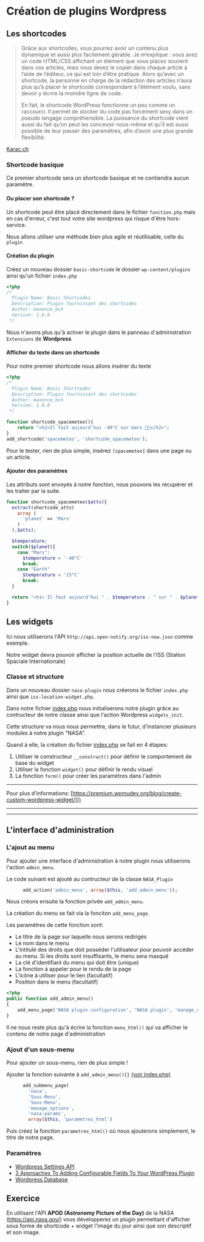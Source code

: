 # Création de plugins Wordpress

## Les shortcodes 

> Grâce aux shortcodes, vous pourrez avoir un contenu plus dynamique et aussi plus facilement gérable. Je m’explique : vous avez un code HTML/CSS affichant un élément que vous placez souvent dans vos articles, mais vous devez le copier dans chaque article à l’aide de l’éditeur, ce qui est loin d’être pratique. Alors qu’avec un shortcode, la personne en charge de la rédaction des articles n’aura plus qu’à placer le shortcode correspondant à l’élément voulu, sans devoir y écrire la moindre ligne de code.
>
> En fait, le shortcode WordPress fonctionne un peu comme un raccourci. Il permet de stocker du code pas forcément sexy dans un pseudo langage compréhensible. La puissance du shortcode vient aussi du fait qu’on peut les concevoir nous-même et qu’il est aussi possible de leur passer des paramètres, afin d’avoir une plus grande flexibilité.

[Karac.ch](https://karac.ch/blog/creer-ses-propres-shortcodes-wordpress)

### Shortcode basique

Ce premier shortcode sera un shortcode basique et ne contiendra aucun paramètre. 

#### Ou placer son shortcode ?

Un shortcode peut être placé directement dans le fichier `function.php` mais en cas d'erreur, c'est tout votre site wordpress qui risque d'être hors-service. 

Nous allons utiliser une méthode bien plus agile et réutilisable, celle du `plugin`

#### Création du plugin

Créez un nouveau dossier `basic-shortcode` le dossier `wp-content/plugins` ainsi qu'un fichier `index.php`


```php
<?php
/*
  Plugin Name: Basic Shortcodes
  Description: Plugin fournissant des shortcodes
  Author: maxence_mch
  Version: 1.0.0
 */
```
Nous n'avons plus qu'à activer le plugin dans le panneau d'administration `Extensions` de **Wordpress**

#### Afficher du texte dans un shortcode 

Pour notre premier shortcode nous allons insérer du texte


```php
<?php
/*
  Plugin Name: Basic Shortcodes
  Description: Plugin fournissant des shortcodes
  Author: maxence_mch
  Version: 1.0.0
 */

function shortcode_spacemeteo(){
    return "<h2>Il fait aujourd'hui -40°C sur mars 👨‍🚀</h2>";
}
add_shortcode('spacemeteo', 'shortcode_spacemeteo');
```

Pour le tester, rien de plus simple, insérez `[spacemeteo]` dans une page ou un article.

#### Ajouter des paramètres

Les attributs sont envoyés à notre fonction, nous pouvons les récupérer et les traiter par la suite. 

```php
function shortcode_spacemeteo($atts){
  extract(shortcode_atts(
    array (
      'planet' => 'Mars'
    )
  ),$atts);

  $temperature;
  switch($planet){
    case "Mars":
      $temperature = '-40°C'
      break;
    case "Earth"
      $temperature = '15°C'
      break;
  }

  return "<h1> Il faut aujourd'hui " . $temperature . " sur " . $planet . "👨‍🚀</h2>" ; 
}
```

## Les widgets

Ici nous utiliserons l'API `http://api.open-notify.org/iss-now.json` comme exemple.

Notre widget devra pouvoir afficher la position actuelle de l'ISS (Station Spaciale Internationale)

### Classe et structure

Dans un nouveau dossier `nasa-plugin` nous créerons le fichier `index.php` ainsi que `iss-location-widget.php`.

Dans notre fichier [index.php](nasa-plugin/index.php) nous initialiserons notre plugin grâce au contructeur de notre classe ainsi que l'action Wordpress `widgets_init`.

Cette structure va nous nous permettre, dans le futur, d'instancier plusieurs modules à notre plugin "NASA".

Quand à elle, la création du fichier [index.php](nasa-plugin/index.php) se fait en 4 étapes: 

1. Utiliser le constructeur `__construct()` pour définir le comportement de base du widget
2. Utiliser la fonction `widget()` pour définir le rendu visuel
3. La fonction `form()` pour créer les paramètres dans l'admin

____
Pour plus d'informations: [https://premium.wpmudev.org/blog/create-custom-wordpress-widget/]()

___
___
## L'interface d'administration

### L'ajout au menu 

Pour ajouter une interface d'administration à notre plugin nous utiliserons l'action `admin_menu`. 

Le code suivant est ajouté au contructeur de la classe `NASA_Plugin` 

```php
      add_action('admin_menu', array($this, 'add_admin_menu'));
```

Nous créons ensuite la fonction privée `add_admin_menu`.

La création du menu se fait via la fonciton `add_menu_page`.

Les paramètres de cette fonction sont: 

* Le titre de la page sur laquelle nous serons redirigés
* Le nom dans le menu 
* L'intitulé des droits que doit posséder l'utilisateur pour pouvoir accéder au menu. Si les droits sont insuffisants, le menu sera masqué
* La clé d'identifiant du menu qui doit être (unique)
* La fonction à appeler pour le rendu de la page
* L'icône à utiliser pour le lien (facultatif)
* Position dans le menu (facultatif)


```php
<?php
public function add_admin_menu()
{
    add_menu_page('NASA plugin configuration', 'NASA plugin', 'manage_options', 'nasa', array($this, 'menu_html'));
}
```

Il ne nous reste plus qu'à écrire la fonction `menu_html()` qui va afficher le contenu de notre page d'administration

### Ajout d'un sous-menu 

Pour ajouter un sous-menu, rien de plus simple ! 

Ajouter la fonction suivante à `add_admin_menu(){}` [(voir index.php)](nasa-plugin/index.php)

```php 
      add_submenu_page(
        'nasa', 
        'Sous-Menu', 
        'Sous-Menu', 
        'manage_options', 
        'nasa-params', 
        array($this, 'parametres_html')
```

Puis créez la fonction `parametres_html()` où nous ajouterons simplement, le titre de notre page.

### Paramètres 

* [Wordpress Settings API](https://codex.wordpress.org/Settings_API)
* [3 Approaches To Adding Configurable Fields To Your WordPress Plugin](https://www.smashingmagazine.com/2016/04/three-approaches-to-adding-configurable-fields-to-your-plugin)
* [Wordpress Database](https://codex.wordpress.org/Creating_Tables_with_Plugins)

## Exercice 

En utilisant l'API **APOD (Astronomy Picture of the Day)** de la NASA (https://api.nasa.gov/) vous développerez un plugin permettant d'afficher sous forme de shortcode + widget l'image du jour ainsi que son descriptif et son image.
